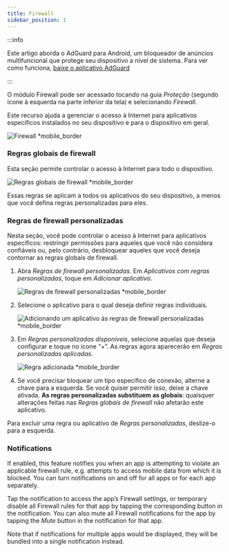 ```yaml
---
title: Firewall
sidebar_position: 1
---
```


:::info

Este artigo aborda o AdGuard para Android, um bloqueador de anúncios multifuncional que protege seu dispositivo a nível de sistema. Para ver como funciona, [baixe o aplicativo AdGuard](https://agrd.io/download-kb-adblock)

:::

O módulo Firewall pode ser acessado tocando na guia _Proteção_ (segundo ícone à esquerda na parte inferior da tela) e selecionando _Firewall_.

Este recurso ajuda a gerenciar o acesso à Internet para aplicativos específicos instalados no seu dispositivo e para o dispositivo em geral.

![Firewall \*mobile\_border](https://cdn.adtidy.org/blog/new/gdn94firewall.png)

### Regras globais de firewall

Esta seção permite controlar o acesso à Internet para todo o dispositivo.

![Regras globais de firewall \*mobile\_border](https://cdn.adtidy.org/blog/new/4zx2nhglobal_rules.png)

Essas regras se aplicam a todos os aplicativos do seu dispositivo, a menos que você defina regras personalizadas para eles.

### Regras de firewall personalizadas

Nesta seção, você pode controlar o acesso à Internet para aplicativos específicos: restringir permissões para aqueles que você não considera confiáveis ou, pelo contrário, desbloquear aqueles que você deseja contornar as regras globais de firewall.

1. Abra _Regras de firewall personalizadas_. Em _Aplicativos com regras personalizadas_, toque em _Adicionar aplicativo_.

   ![Regras de firewall personalizadas \*mobile\_border](https://cdn.adtidy.org/blog/new/qkxpecustom_rules.png)

2. Selecione o aplicativo para o qual deseja definir regras individuais.

   ![Adicionando um aplicativo às regras de firewall personalizadas \*mobile\_border](https://cdn.adtidy.org/blog/new/2db47fadding_app.png)

3. Em _Regras personalizadas disponíveis_, selecione aquelas que deseja configurar e toque no ícone “+”. As regras agora aparecerão em _Regras personalizadas aplicadas_.

   ![Regra adicionada \*mobile\_border](https://cdn.adtidy.org/blog/new/6fzjladded_rule.png)

4. Se você precisar bloquear um tipo específico de conexão, alterne a chave para a esquerda. Se você quiser permitir isso, deixe a chave ativada. **As regras personalizadas substituem as globais**: quaisquer alterações feitas nas _Regras globais de firewall_ não afetarão este aplicativo.

Para excluir uma regra ou aplicativo de _Regras personalizadas_, deslize-o para a esquerda.

### Notifications

If enabled, this feature notifies you when an app is attempting to violate an applicable firewall rule, e.g. attempts to access mobile data from which it is blocked. You can turn notifications on and off for all apps or for each app separately.

Tap the notification to access the app’s Firewall settings, or temporary disable all Firewall rules for that app by tapping the corresponding button in the notification. You can also mute all Firewall notifications for the app by tapping the _Mute_ button in the notification for that app.

Note that if notifications for multiple apps would be displayed, they will be bundled into a single notification instead.
